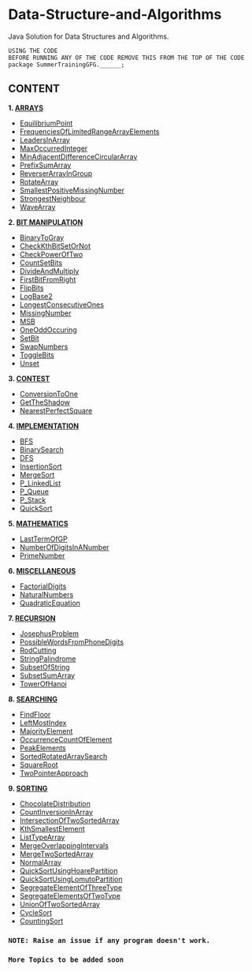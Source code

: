 # Data-Structure-and-Algorithms
Java Solution for Data Structures and Algorithms.
    
    USING THE CODE
    BEFORE RUNNING ANY OF THE CODE REMOVE THIS FROM THE TOP OF THE CODE
    package SummerTrainingGFG.______;
    
## CONTENT
<b>1. [ARRAYS](Arrays)</b>
* [EquilibriumPoint](Arrays/EquilibriumPoint.java)
* [FrequenciesOfLimitedRangeArrayElements](Arrays/FrequenciesOfLimitedRangeArrayElements.java)
* [LeadersInArray](Arrays/LeadersInArray.java)
* [MaxOccurredInteger](Arrays/MaxOccurredInteger.java)
* [MinAdjacentDifferenceCircularArray](Arrays/MinAdjacentDifferenceCircularArray.java)
* [PrefixSumArray](Arrays/PrefixSumArray.java)
* [ReverserArrayInGroup](Arrays/ReverserArrayInGroup.java)
* [RotateArray](Arrays/RotateArray.java)
* [SmallestPositiveMissingNumber](Arrays/SmallestPositiveMissingNumber.java)
* [StrongestNeighbour](Arrays/StrongestNeighbour.java)
* [WaveArray](Arrays/WaveArray.java)

<b>2.	[BIT MANIPULATION](BitManipulation)</b>
* [BinaryToGray](BitManipulation/BinaryToGray.java)
* [CheckKthBitSetOrNot](BitManipulation/CheckKthBitSetOrNot.java)
* [CheckPowerOfTwo](BitManipulation/CheckPowerOfTwo.java)
* [CountSetBits](BitManipulation/CountSetBits.java)
* [DivideAndMultiply](BitManipulation/DivideAndMultiply.java)
* [FirstBitFromRight](BitManipulation/FirstBitFromRight.java)
* [FlipBits](BitManipulation/FlipBits.java)
* [LogBase2](BitManipulation/LogBase2.java)
* [LongestConsecutiveOnes](BitManipulation/LongestConsecutiveOnes.java)
* [MissingNumber](BitManipulation/MissingNumber.java)
* [MSB](BitManipulation/MSB.java)
* [OneOddOccuring](BitManipulation/OneOddOccuring.java)
* [SetBit](BitManipulation/SetBit.java)
* [SwapNumbers](BitManipulation/SwapNumbers.java)
* [ToggleBits](BitManipulation/ToggleBits.java)
* [Unset](BitManipulation/Unset.java)

<b>3.	[CONTEST](Contest)</b>
* [ConversionToOne](Contest/ConversionToOne.java)
* [GetTheShadow](Contest/GetTheShadow.java)
* [NearestPerfectSquare](Contest/NearestPerfectSquare.java)

<b>4.	[IMPLEMENTATION](Implementation)</b>
* [BFS](Implementation/BFS.java)
* [BinarySearch](Implementation/BinarySearch.java)
* [DFS](Implementation/DFS.java)
* [InsertionSort](Implementation/InsertionSort.java)
* [MergeSort](Implementation/MergeSort.java)
* [P_LinkedList](Implementation/P_LinkedList.java)
* [P_Queue](Implementation/P_Queue.java)
* [P_Stack](Implementation/P_Stack.java)
* [QuickSort](Implementation/QuickSort.java)

<b>5.	[MATHEMATICS](Mathematics)</b>

* [LastTermOfGP](Mathematics/LastTermOfGP.java)
* [NumberOfDigitsInANumber](Mathematics/NumberOfDigitsInANumber.java)
* [PrimeNumber](Mathematics/PrimeNumber.java)

<b>6.	[MISCELLANEOUS](Miscellaneous)</b>

* [FactorialDigits](Miscellaneous/FactorialDigits.java)
* [NaturalNumbers](Miscellaneous/NaturalNumbers.java)
* [QuadraticEquation](Miscellaneous/QuadraticEquation.java)

<b>7.	[RECURSION](Recursion)</b>

* [JosephusProblem](Recursion/JosephusProblem.java)
* [PossibleWordsFromPhoneDigits](Recursion/PossibleWordsFromPhoneDigits.java)
* [RodCutting](Recursion/RodCutting.java)
* [StringPalindrome](Recursion/StringPalindrome.java)
* [SubsetOfString](Recursion/SubsetOfString.java)
* [SubsetSumArray](Recursion/SubsetSumArray.java)
* [TowerOfHanoi](Recursion/TowerOfHanoi.java)

<b>8.	[SEARCHING](Searching)</b>

* [FindFloor](Searching/FindFloor.java)
* [LeftMostIndex](Searching/LeftMostIndex.java)
* [MajorityElement](Searching/MajorityElement.java)
* [OccurrenceCountOfElement](Searching/OccurrenceCountOfElement.java)
* [PeakElements](Searching/PeakElements.java)
* [SortedRotatedArraySearch](Searching/SortedRotatedArraySearch.java)
* [SquareRoot](Searching/SquareRoot.java)
* [TwoPointerApproach](Searching/TwoPointerApproach.java)

<b>9.	[SORTING](Sorting)</b>

* [ChocolateDistribution](Sorting/ChocolateDistribution.java)
* [CountInversionInArray](Sorting/CountInversionInArray.java)
* [IntersectionOfTwoSortedArray](Sorting/IntersectionOfTwoSortedArray.java)
* [KthSmallestElement](Sorting/KthSmallestElement.java)
* [ListTypeArray](Sorting/ListTypeArray.java)
* [MergeOverlappingIntervals](Sorting/MergeOverlappingIntervals.java)
* [MergeTwoSortedArray](Sorting/MergeTwoSortedArray.java)
* [NormalArray](Sorting/NormalArray.java)
* [QuickSortUsingHoarePartition](Sorting/QuickSortUsingHoarePartition.java)
* [QuickSortUsingLomutoPartition](Sorting/QuickSortUsingLomutoPartition.java)
* [SegregateElementOfThreeType](Sorting/SegregateElementOfThreeType.java)
* [SegregateElementsOfTwoType](Sorting/SegregateElementsOfTwoType.java)
* [UnionOfTwoSortedArray](Sorting/UnionOfTwoSortedArray.java)
* [CycleSort](Sorting/CycleSort.java)
* [CountingSort](Sorting/CountingSort.java)

### `NOTE: Raise an issue if any program doesn't work.`
### `More Topics to be added soon`